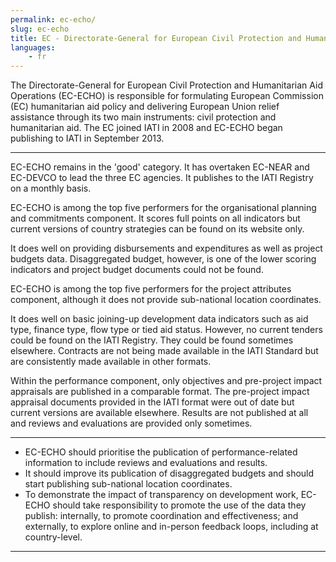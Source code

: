 ```yaml
---
permalink: ec-echo/
slug: ec-echo
title: EC - Directorate-General for European Civil Protection and Humanitarian Aid Operations (EC-ECHO)
languages:
    - fr
---
```


The Directorate-General for European Civil Protection and Humanitarian Aid Operations (EC-ECHO) is responsible for formulating European Commission (EC) humanitarian aid policy and delivering European Union relief assistance through its two main instruments: civil protection and humanitarian aid. The EC joined IATI in 2008 and EC-ECHO began publishing to IATI in September 2013.

---

EC-ECHO remains in the 'good' category. It has overtaken EC-NEAR and EC-DEVCO to lead the three EC agencies. It publishes to the IATI Registry on a monthly basis.

EC-ECHO is among the top five performers for the organisational planning and commitments component. It scores full points on all indicators but current versions of country strategies can be found on its website only.

It does well on providing disbursements and expenditures as well as project budgets data. Disaggregated budget, however, is one of the lower scoring indicators and project budget documents could not be found.

EC-ECHO is among the top five performers for the project attributes component, although it does not provide sub-national location coordinates.

It does well on basic joining-up development data indicators such as aid type, finance type, flow type or tied aid status. However, no current tenders could be found on the IATI Registry. They could be found sometimes elsewhere. Contracts are not being made available in the IATI Standard but are consistently made available in other formats.

Within the performance component, only objectives and pre-project impact appraisals are published in a comparable format. The pre-project impact appraisal documents provided in the IATI format were out of date but current versions are available elsewhere. Results are not published at all and reviews and evaluations are provided only sometimes.

---

 * EC-ECHO should prioritise the publication of performance-related information to include reviews and evaluations and results.
 * It should improve its publication of disaggregated budgets and should start publishing sub-national location coordinates.
 * To demonstrate the impact of transparency on development work, EC-ECHO should take responsibility to promote the use of the data they publish: internally, to promote coordination and effectiveness; and externally, to explore online and in-person feedback loops, including at country-level.

---
